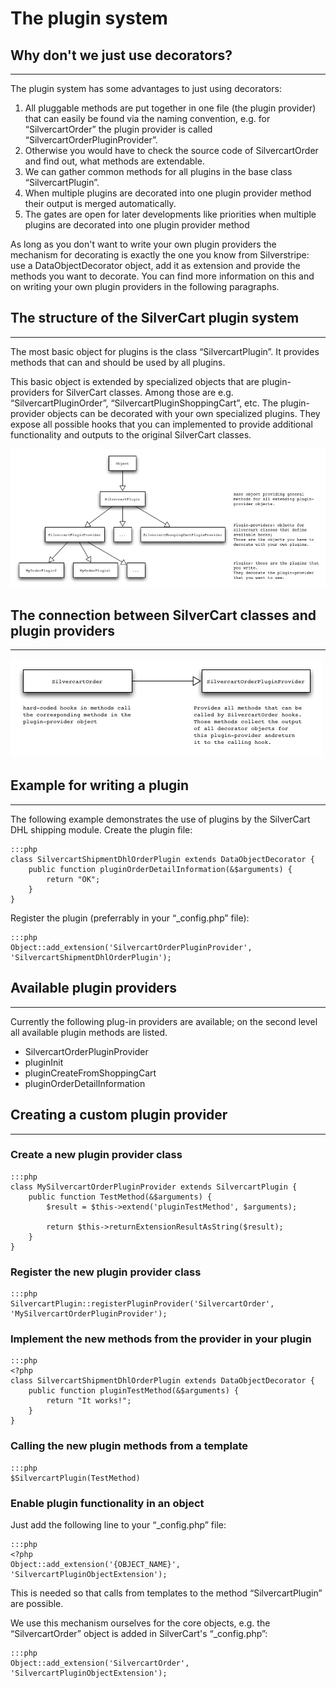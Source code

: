 # The plugin system
## Why don't we just use decorators?
- - -
The plugin system has some advantages to just using decorators:

1. All pluggable methods are put together in one file (the plugin provider) that can easily be found via the naming convention, e.g. for “SilvercartOrder” the plugin provider is called “SilvercartOrderPluginProvider”.
2. Otherwise you would have to check the source code of SilvercartOrder and find out, what methods are extendable.
3. We can gather common methods for all plugins in the base class “SilvercartPlugin”.
4. When multiple plugins are decorated into one plugin provider method their output is merged automatically.
5. The gates are open for later developments like priorities when multiple plugins are decorated into one plugin provider method



   
As long as you don't want to write your own plugin providers the mechanism for decorating is exactly the one you know from Silverstripe: use a DataObjectDecorator object, add it as extension and provide the methods you want to decorate. You can find more information on this and on writing your own plugin providers in the following paragraphs.
## The structure of the SilverCart plugin system
- - -
The most basic object for plugins is the class “SilvercartPlugin”. It provides methods that can and should be used by all plugins.

This basic object is extended by specialized objects that are plugin-providers for SilverCart classes. Among those are e.g. “SilvercartPluginOrder”, “SilvercartPluginShoppingCart”, etc. The plugin-provider objects can be decorated with your own specialized plugins. They expose all possible hooks that you can implemented to provide additional functionality and outputs to the original SilverCart classes.

![](_images/silvercart_plugin_system_overview.jpg)

## The connection between SilverCart classes and plugin providers
- - -

![](_images/silvercart_plugin_system_connection.jpg)

## Example for writing  a plugin
- - -
The following example demonstrates the use of plugins by the SilverCart DHL shipping module. Create the plugin file:

	:::php
	class SilvercartShipmentDhlOrderPlugin extends DataObjectDecorator {
		public function pluginOrderDetailInformation(&$arguments) {
			return "OK";
		}
	}

Register the plugin (preferrably in your “_config.php” file):

	:::php
	Object::add_extension('SilvercartOrderPluginProvider', 'SilvercartShipmentDhlOrderPlugin');

## Available plugin providers
- - -
Currently the following plug-in providers are available; on the second level all available plugin methods are listed.

 * SilvercartOrderPluginProvider
 * pluginInit
 * pluginCreateFromShoppingCart
 * pluginOrderDetailInformation

## Creating a custom plugin provider
- - -
### Create a new plugin provider class

	:::php
	class MySilvercartOrderPluginProvider extends SilvercartPlugin {
		public function TestMethod(&$arguments) {
			$result = $this->extend('pluginTestMethod', $arguments);
			
			return $this->returnExtensionResultAsString($result);
		}
	}

### Register the new plugin provider class

	:::php
	SilvercartPlugin::registerPluginProvider('SilvercartOrder', 'MySilvercartOrderPluginProvider');


### Implement the new methods from the provider in your plugin

	:::php
	<?php
	class SilvercartShipmentDhlOrderPlugin extends DataObjectDecorator {
		public function pluginTestMethod(&$arguments) {
			return "It works!";
		}
	}


### Calling the new plugin methods from a template

	:::php
	$SilvercartPlugin(TestMethod)

### Enable plugin functionality in an object

Just add the following line to your “_config.php” file:

	:::php
	<?php
	Object::add_extension('{OBJECT_NAME}', 'SilvercartPluginObjectExtension');

This is needed so that calls from templates to the method “SilvercartPlugin” are possible.

We use this mechanism ourselves for the core objects, e.g. the “SilvercartOrder” object is added in SilverCart's “_config.php”:

	:::php
	Object::add_extension('SilvercartOrder', 'SilvercartPluginObjectExtension');
